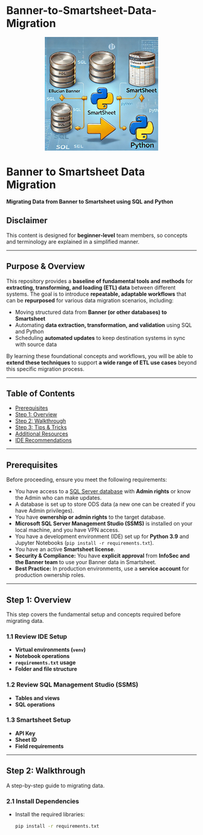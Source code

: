 # Banner-to-Smartsheet-Data-Migration
<img src="image/image.jpg" alt="Tableau Meta" width="300" height="300" style="display: block; margin: 0 auto;" />

# Banner to Smartsheet Data Migration  
**Migrating Data from Banner to Smartsheet using SQL and Python**  

## Disclaimer  
This content is designed for **beginner-level** team members, so concepts and terminology are explained in a simplified manner.  

---

## **Purpose & Overview**  
This repository provides a **baseline of fundamental tools and methods** for **extracting, transforming, and loading (ETL) data** between different systems. The goal is to introduce **repeatable, adaptable workflows** that can be **repurposed** for various data migration scenarios, including:  

- Moving structured data from **Banner (or other databases) to Smartsheet**  
- Automating **data extraction, transformation, and validation** using SQL and Python  
- Scheduling **automated updates** to keep destination systems in sync with source data  

By learning these foundational concepts and workflows, you will be able to **extend these techniques** to support **a wide range of ETL use cases** beyond this specific migration process.  

---

## **Table of Contents**  
- [Prerequisites](#prerequisites)  
- [Step 1: Overview](#step-1-overview)  
- [Step 2: Walkthrough](#step-2-walkthrough)  
- [Step 3: Tips & Tricks](#step-3-tips--tricks)  
- [Additional Resources](#additional-resources)  
- [IDE Recommendations](#ide-recommendations)  

---

## **Prerequisites**  
Before proceeding, ensure you meet the following requirements:  

- You have access to a [SQL Server database](https://ts.vcu.edu/about-us/computer-center/database-administration/sql-server/) with **Admin rights** or know the Admin who can make updates.  
- A database is set up to store ODS data (a new one can be created if you have Admin privileges).  
- You have **ownership or admin rights** to the target database.  
- **Microsoft SQL Server Management Studio (SSMS)** is installed on your local machine, and you have VPN access.  
- You have a development environment (IDE) set up for **Python 3.9** and Jupyter Notebooks (`pip install -r requirements.txt`).  
- You have an active **Smartsheet license**.  
- **Security & Compliance:** You have **explicit approval** from **InfoSec and the Banner team** to use your Banner data in Smartsheet.  
- **Best Practice:** In production environments, use a **service account** for production ownership roles.  

---

## **Step 1: Overview**  
This step covers the fundamental setup and concepts required before migrating data.  

### **1.1 Review IDE Setup**  
- **Virtual environments (`venv`)**  
- **Notebook operations**  
- **`requirements.txt` usage**  
- **Folder and file structure**  

### **1.2 Review SQL Management Studio (SSMS)**  
- **Tables and views**  
- **SQL operations**  

### **1.3 Smartsheet Setup**  
- **API Key**  
- **Sheet ID**  
- **Field requirements**  

---

## **Step 2: Walkthrough**  
A step-by-step guide to migrating data.  

### **2.1 Install Dependencies**  
- Install the required libraries:  
  ```bash
  pip install -r requirements.txt

